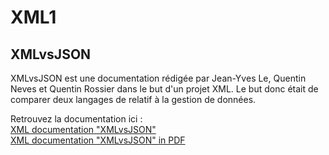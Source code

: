 # XML1
## XMLvsJSON

XMLvsJSON est une documentation rédigée par Jean-Yves Le, Quentin Neves et Quentin Rossier dans le but d'un projet XML. Le but donc était de comparer deux langages de relatif à la gestion de données.

Retrouvez la documentation ici :\
[XML documentation "XMLvsJSON"](https://github.com/jylecpnv/XML1/blob/master/XMLvsJSON.md)\
[XML documentation "XMLvsJSON" in PDF](https://github.com/jylecpnv/XML1/blob/master/XMLvsJSON.pdf)